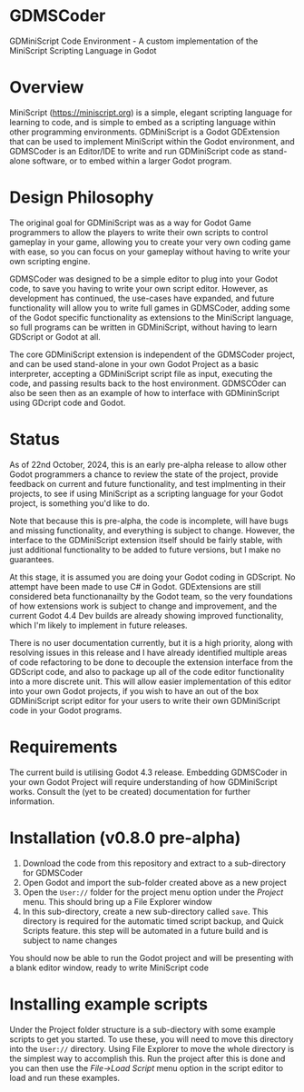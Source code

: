 # GDMSCoder
GDMiniScript Code Environment - A custom implementation of the MiniScript Scripting Language in Godot

# Overview
MiniScript (https://miniscript.org) is a simple, elegant scripting language for learning to code, and is simple to embed as a scripting language within other programming environments. GDMiniScript is a Godot GDExtension that can be used to implement MiniScript within the Godot environment, and GDMSCoder is an Editor/IDE to write and run GDMiniScript code as stand-alone software, or to embed within a larger Godot program.

# Design Philosophy
The original goal for GDMiniScript was as a way for Godot Game programmers to allow the players to write their own scripts to control gameplay in your game, allowing you to create your very own coding game with ease, so you can focus on your gameplay without having to write your own scripting engine. 

GDMSCoder was designed to be a simple editor to plug into your Godot code, to save you having to write your own script editor. However, as development has continued, the use-cases have expanded, and future functionality will allow you to write full games in GDMSCoder, adding some of the Godot specific functionality as extensions to the MiniScript language, so full programs can be written in GDMiniScript, without having to learn GDScript or Godot at all.

The core GDMiniScript extension is independent of the GDMSCoder project, and can be used stand-alone in your own Godot Project as a basic interpreter, accepting a GDMiniScript script file as input, executing the code, and passing results back to the host environment. GDMSCOder can also be seen then as an example of how to interface with GDMininScript using GDcript code and Godot.

# Status
As of 22nd October, 2024, this is an early pre-alpha release to allow other Godot programmers a chance to review the state of the project, provide feedback on current and future functionality, and test implmenting in their projects, to see if using MiniScript as a scripting language for your Godot project, is something you'd like to do.

Note that because this is pre-alpha, the code is incomplete, will have bugs and missing functionality, and everything is subject to change. However, the interface to the GDMiniScript extension itself should be fairly stable, with just additional functionality to be added to future versions, but I make no guarantees.

At this stage, it is assumed you are doing your Godot coding in GDScript. No attempt have been made to use C# in Godot. GDExtensions are still considered beta functionanailty by the Godot team, so the very foundations of how extensions work is subject to change and improvement, and the current Godot 4.4 Dev builds are already showing improved functionality, which I'm likely to implement in future releases.

There is no user documentation currently, but it is a high priority, along with resolving issues in this release and I have already identified multiple areas of code refactoring to be done to decouple the extension interface from the GDScript code, and also to package up all of the code editor functionality into a more discrete unit. This will allow easier implementation of this editor into your own Godot projects, if you wish to have an out of the box GDMiniScript script editor for your users to write their own GDMiniScript code in your Godot programs.

# Requirements
The current build is utilising Godot 4.3 release. Embedding GDMSCoder in your own Godot Project will require understanding of how GDMiniScript works. Consult the (yet to be created) documentation for further information.

# Installation (v0.8.0 pre-alpha)
1. Download the code from this repository and extract to a sub-directory for GDMSCoder
2. Open Godot and import the sub-folder created above as a new project
3. Open the `User://` folder for the project menu option under the _Project_ menu. This should bring up a File Explorer window
4. In this sub-directory, create a new sub-directory called `save`. This directory is required for the automatic timed script backup, and Quick Scripts feature. this step will be automated in a future build and is subject to name changes

You should now be able to run the Godot project and will be presenting with a blank editor window, ready to write MiniScript code

# Installing example scripts

Under the Project folder structure is a sub-diectory with some example scripts to get you started. To use these, you will need to move this directory into the `User://` directory. Using File Explorer to move the whole directory is the simplest way to accomplish this. Run the project after this is done and you can then use the _File->Load Script_ menu option in the script editor to load and run these examples.
